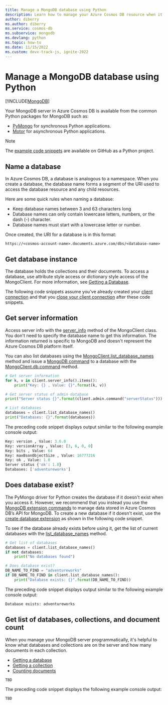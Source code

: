```yaml
---
title: Manage a MongoDB database using Python
description: Learn how to manage your Azure Cosmos DB resource when it provides the API for MongoDB with a Python SDK.
author: diberry
ms.author: diberry
ms.service: cosmos-db
ms.subservice: mongodb
ms.devlang: python
ms.topic: how-to
ms.date: 11/15/2022
ms.custom: devx-track-js, ignite-2022
---
```


# Manage a MongoDB database using Python

[!INCLUDE[MongoDB](../includes/appliesto-mongodb.md)]

Your MongoDB server in Azure Cosmos DB is available from the common Python packages for MongoDB such as:

* [PyMongo](https://www.mongodb.com/docs/drivers/pymongo/) for synchronous Python applications.
* [Motor](https://www.mongodb.com/docs/drivers/motor/) for asynchronous Python applications.

> [!NOTE]
> The [example code snippets](https://github.com/Azure-Samples/azure-cosmos-db-mongodb-python-getting-started) are available on GitHub as a Python project.

## Name a database

In Azure Cosmos DB, a database is analogous to a namespace. When you create a database, the database name forms a segment of the URI used to access the database resource and any child resources.

Here are some quick rules when naming a database:

* Keep database names between 3 and 63 characters long
* Database names can only contain lowercase letters, numbers, or the dash (-) character.
* Database names must start with a lowercase letter or number.

Once created, the URI for a database is in this format:

`https://<cosmos-account-name>.documents.azure.com/dbs/<database-name>`

## Get database instance

The database holds the collections and their documents. To access a database, use attribute style access or dictionary style access of the MongoClient. For more information, see [Getting a Database](https://pymongo.readthedocs.io/en/stable/tutorial.html#getting-a-database).

The following code snippets assume you've already created your [client connection](how-to-python-get-started.md#create-mongoclient-with-connection-string) and that you [close your client connection](how-to-python-get-started.md#close-the-mongoclient-connection) after these code snippets.

## Get server information

Access server info with the [server_info](https://pymongo.readthedocs.io/en/stable/api/pymongo/mongo_client.html#pymongo.mongo_client.MongoClient.server_info) method of the MongoClient class. You don't need to specify the database name to get this information. The information returned is specific to MongoDB and doesn't represent the Azure Cosmos DB platform itself.

You can also list databases using the [MongoClient.list_database_names](https://pymongo.readthedocs.io/en/stable/api/pymongo/mongo_client.html#pymongo.mongo_client.MongoClient.list_database_names) method and issue a [MongoDB command](https://www.mongodb.com/docs/manual/reference/command/nav-diagnostic/) to a database with the [MongoClient.db.command](https://pymongo.readthedocs.io/en/stable/api/pymongo/database.html#pymongo.database.Database.command) method.

```python
# Get server information
for k, v in client.server_info().items():
    print("Key: {} , Value: {}".format(k, v))

# Get server status of admin database
print("Server status {}".format(client.admin.command("serverStatus")))

# List databases
databases = client.list_database_names()
print("Databases: {}".format(databases))
```
<!--
:::code language="javascript" source="~/azure-cosmos-db-mongodb-python-getting-started/200-admin/run.py" id="server_info":::
-->

The preceding code snippet displays output similar to the following example console output:

```python
Key: version , Value: 3.6.0
Key: versionArray , Value: [3, 6, 0, 0]
Key: bits , Value: 64
Key: maxBsonObjectSize , Value: 16777216
Key: ok , Value: 1.0
Server status {'ok': 1.0}
Databases: ['adventureworks']
```
<!-- 
:::code language="console" source="~/azure-cosmos-db-mongodb-python-getting-started/200-admin/run.py" id="console_result":::
-->

## Does database exist?

The PyMongo driver for Python creates the database if it doesn't exist when you access it. However, we recommend that you instead you use the [MongoDB extension commands](/azure/cosmos-db/mongodb/custom-commands) to manage data stored in Azure Cosmos DB’s API for MongoDB. To create a new database if it doesn't exist, use the [create database extension](/azure/cosmos-db/mongodb/custom-commands#create-database) as shown in the following code snippet.

To see if the database already exists before using it, get the list of current databases with the [list_database_names](https://pymongo.readthedocs.io/en/stable/api/pymongo/mongo_client.html#pymongo.mongo_client.MongoClient.list_database_names) method.

```python
# Get list of databases
databases = client.list_database_names()
if not databases:
    print("No databases found")

# Does database exist?
DB_NAME_TO_FIND = "adventureworks"
if DB_NAME_TO_FIND in client.list_database_names():
    print("Database exists: {}".format(DB_NAME_TO_FIND))
```
<!--
:::code language="javascript" source="~/azure-cosmos-db-mongodb-python-getting-started/201-does-database-exist/run.py" id="does_database_exist":::
-->
The preceding code snippet displays output similar to the following example console output:

```python
Database exists: adventureworks
```
<!--
:::code language="console" source="~/azure-cosmos-db-mongodb-python-getting-started/201-does-database-exist/run.py" id="console_result":::
-->

## Get list of databases, collections, and document count

When you manage your MongoDB server programmatically, it's helpful to know what databases and collections are on the server and how many documents in each collection.

* [Getting a database](https://pymongo.readthedocs.io/en/stable/tutorial.html#getting-a-database)
* [Getting a collection](https://pymongo.readthedocs.io/en/stable/tutorial.html#getting-a-collection)
* [Counting documents](https://pymongo.readthedocs.io/en/stable/tutorial.html#counting)

```python
TBD
```

<!--
:::code language="javascript" source="~/azure-cosmos-db-mongodb-python-getting-started/202-get-doc-count/run.py" id="database_object":::
-->

The preceding code snippet displays the following example console output:

```python
TBD
```
<!-- 
:::code language="console" source="~/azure-cosmos-db-mongodb-python-getting-started/202-get-doc-count/run.py" id="console_result":::
-->
